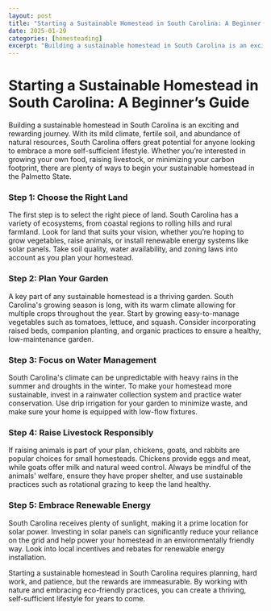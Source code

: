 ```yaml
---
layout: post
title: "Starting a Sustainable Homestead in South Carolina: A Beginner’s Guide"
date: 2025-01-29
categories: [homesteading]
excerpt: "Building a sustainable homestead in South Carolina is an exciting and rewarding journey..."
---
```


# Starting a Sustainable Homestead in South Carolina: A Beginner’s Guide

Building a sustainable homestead in South Carolina is an exciting and rewarding journey. With its mild climate, fertile soil, and abundance of natural resources, South Carolina offers great potential for anyone looking to embrace a more self-sufficient lifestyle. Whether you’re interested in growing your own food, raising livestock, or minimizing your carbon footprint, there are plenty of ways to begin your sustainable homestead in the Palmetto State.

### Step 1: Choose the Right Land

The first step is to select the right piece of land. South Carolina has a variety of ecosystems, from coastal regions to rolling hills and rural farmland. Look for land that suits your vision, whether you’re hoping to grow vegetables, raise animals, or install renewable energy systems like solar panels. Take soil quality, water availability, and zoning laws into account as you plan your homestead.

### Step 2: Plan Your Garden

A key part of any sustainable homestead is a thriving garden. South Carolina's growing season is long, with its warm climate allowing for multiple crops throughout the year. Start by growing easy-to-manage vegetables such as tomatoes, lettuce, and squash. Consider incorporating raised beds, companion planting, and organic practices to ensure a healthy, low-maintenance garden.

### Step 3: Focus on Water Management

South Carolina's climate can be unpredictable with heavy rains in the summer and droughts in the winter. To make your homestead more sustainable, invest in a rainwater collection system and practice water conservation. Use drip irrigation for your garden to minimize waste, and make sure your home is equipped with low-flow fixtures.

### Step 4: Raise Livestock Responsibly

If raising animals is part of your plan, chickens, goats, and rabbits are popular choices for small homesteads. Chickens provide eggs and meat, while goats offer milk and natural weed control. Always be mindful of the animals' welfare, ensure they have proper shelter, and use sustainable practices such as rotational grazing to keep the land healthy.

### Step 5: Embrace Renewable Energy

South Carolina receives plenty of sunlight, making it a prime location for solar power. Investing in solar panels can significantly reduce your reliance on the grid and help power your homestead in an environmentally friendly way. Look into local incentives and rebates for renewable energy installation.

Starting a sustainable homestead in South Carolina requires planning, hard work, and patience, but the rewards are immeasurable. By working with nature and embracing eco-friendly practices, you can create a thriving, self-sufficient lifestyle for years to come.
